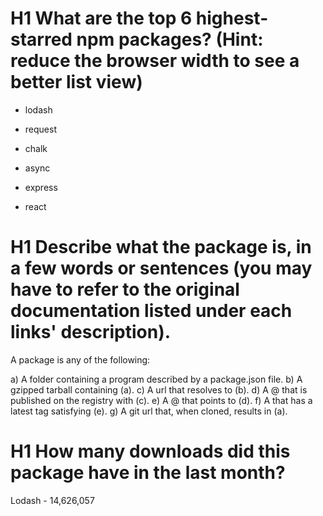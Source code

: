  # H1 What are the top 6 highest-starred npm packages? (Hint: reduce the browser width to see a better list view)

* lodash

* request

* chalk

* async

* express

* react

# H1 Describe what the package is, in a few words or sentences (you may have to refer to the original documentation listed under each links' description).

A package is any of the following:

a) A folder containing a program described by a package.json file.
b) A gzipped tarball containing (a).
c) A url that resolves to (b).
d) A <name>@<version> that is published on the registry with (c).
e) A <name>@<tag> that points to (d).
f) A <name> that has a latest tag satisfying (e).
g) A git url that, when cloned, results in (a).


# H1 How many downloads did this package have in the last month?

Lodash - 14,626,057